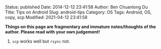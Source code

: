 Status: published
Date: 2014-12-12 23:41:58
Author: Ben Chuanlong Du
Title: Tips on Android
Slug: android-tips
Category: OS
Tags: Android, OS, copy, scp
Modified: 2021-04-12 23:41:58

**Things on this page are fragmentary and immature notes/thoughts of the author. Please read with your own judgement!**


1. `scp` works well but `rsync` not.
